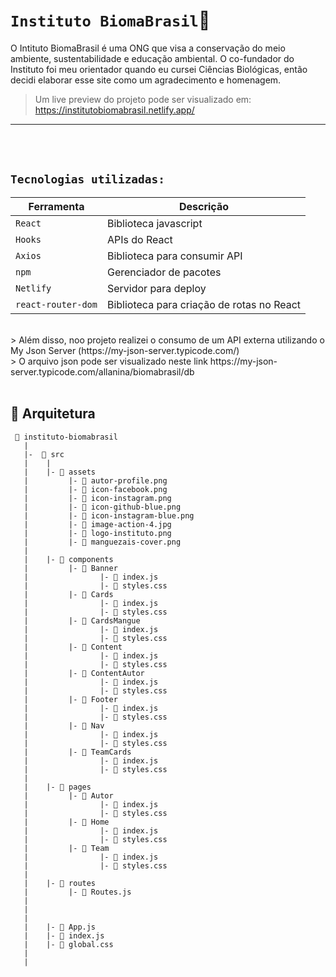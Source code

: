 # `Instituto BiomaBrasil`🦀

O Intituto BiomaBrasil é uma ONG que visa a conservação do meio ambiente, sustentabilidade e educação ambiental. O co-fundador do Instituto foi meu orientador quando eu cursei Ciências Biológicas, então decidi elaborar esse site como um agradecimento e homenagem.



> Um live preview do projeto pode ser visualizado em: https://institutobiomabrasil.netlify.app/
----
<br>
<br>

## `Tecnologias utilizadas:`
| Ferramenta | Descrição |
| --- | --- |
| `React` | Biblioteca javascript |
| `Hooks` | APIs do React |
| `Axios` | Biblioteca para consumir API|
| `npm` | Gerenciador de pacotes|
| `Netlify` | Servidor para deploy|
| `react-router-dom` | Biblioteca para criação de rotas no React|
<br>
> Além disso, noo projeto realizei o consumo de um API externa utilizando o My Json Server (https://my-json-server.typicode.com/)
<br>
> O arquivo json pode ser visualizado neste link https://my-json-server.typicode.com/allanina/biomabrasil/db 
<br>
<br>

## 📁 Arquitetura 

```
 📁 instituto-biomabrasil
   |
   |-  📁 src
   |    |
   |    |- 📁 assets
   |         |- 📄 autor-profile.png
   |         |- 📄 icon-facebook.png
   |         |- 📄 icon-instagram.png
   |         |- 📄 icon-github-blue.png
   |         |- 📄 icon-instagram-blue.png
   |         |- 📄 image-action-4.jpg
   |         |- 📄 logo-instituto.png
   |         |- 📄 manguezais-cover.png
   |
   |    |- 📁 components
   |         |- 📁 Banner 
   |                |- 📄 index.js
   |                |- 📄 styles.css
   |         |- 📁 Cards
   |                |- 📄 index.js
   |                |- 📄 styles.css
   |         |- 📁 CardsMangue 
   |                |- 📄 index.js
   |                |- 📄 styles.css
   |         |- 📁 Content 
   |                |- 📄 index.js
   |                |- 📄 styles.css
   |         |- 📁 ContentAutor
   |                |- 📄 index.js
   |                |- 📄 styles.css
   |         |- 📁 Footer 
   |                |- 📄 index.js
   |                |- 📄 styles.css
   |         |- 📁 Nav
   |                |- 📄 index.js
   |                |- 📄 styles.css
   |         |- 📁 TeamCards
   |                |- 📄 index.js
   |                |- 📄 styles.css
   |
   |    |- 📁 pages
   |         |- 📁 Autor
   |                |- 📄 index.js
   |                |- 📄 styles.css
   |         |- 📁 Home
   |                |- 📄 index.js
   |                |- 📄 styles.css
   |         |- 📁 Team 
   |                |- 📄 index.js
   |                |- 📄 styles.css
   |
   |    |- 📁 routes
   |         |- 📄 Routes.js 
   |    
   |
   |
   |    |- 📄 App.js
   |    |- 📄 index.js
   |    |- 📄 global.css
   |
   |
   

```

